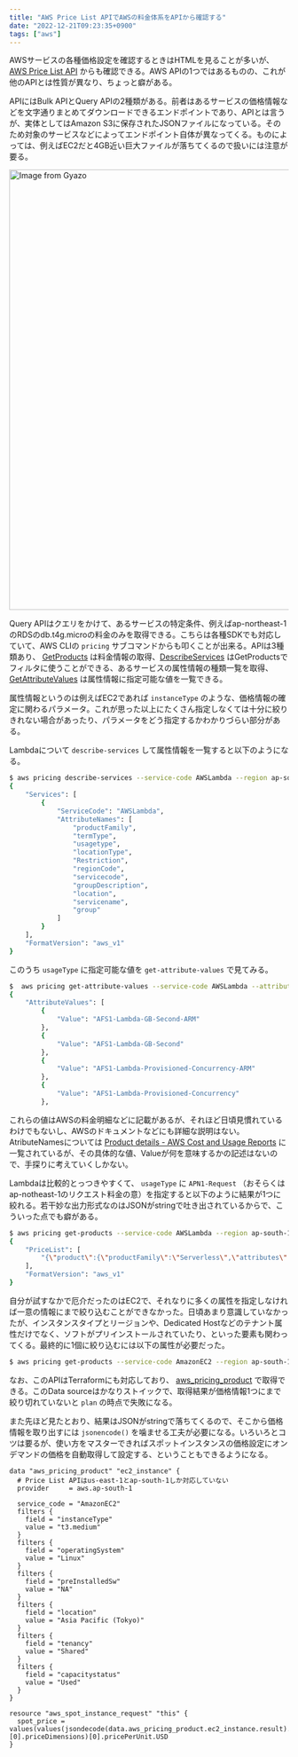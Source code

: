 ```yaml
---
title: "AWS Price List APIでAWSの料金体系をAPIから確認する"
date: "2022-12-21T09:23:35+0900"
tags: ["aws"]
---
```


AWSサービスの各種価格設定を確認するときはHTMLを見ることが多いが、 [AWS Price List API](https://docs.aws.amazon.com/ja_jp/awsaccountbilling/latest/aboutv2/price-changes.html) からも確認できる。AWS APIの1つではあるものの、これが他のAPIとは性質が異なり、ちょっと癖がある。

APIにはBulk APIとQuery APIの2種類がある。前者はあるサービスの価格情報などを文字通りまとめてダウンロードできるエンドポイントであり、APIとは言うが、実体としてはAmazon S3に保存されたJSONファイルになっている。そのため対象のサービスなどによってエンドポイント自体が異なってくる。ものによっては、例えばEC2だと4GB近い巨大ファイルが落ちてくるので扱いには注意が要る。

<a href="https://gyazo.com/25e3c266352b066aedf1b2a098f28314"><img src="https://i.gyazo.com/25e3c266352b066aedf1b2a098f28314.png" alt="Image from Gyazo" width="794"/></a>

Query APIはクエリをかけて、あるサービスの特定条件、例えばap-northeast-1のRDSのdb.t4g.microの料金のみを取得できる。こちらは各種SDKでも対応していて、AWS CLIの `pricing` サブコマンドからも叩くことが出来る。APIは3種類あり、 [GetProducts](https://docs.aws.amazon.com/aws-cost-management/latest/APIReference/API_pricing_GetProducts.html) は料金情報の取得、[DescribeServices](https://docs.aws.amazon.com/aws-cost-management/latest/APIReference/API_pricing_DescribeServices.html) はGetProductsでフィルタに使うことができる、あるサービスの属性情報の種類一覧を取得、  [GetAttributeValues](https://docs.aws.amazon.com/aws-cost-management/latest/APIReference/API_pricing_GetAttributeValues.html) は属性情報に指定可能な値を一覧できる。

属性情報というのは例えばEC2であれば `instanceType` のような、価格情報の確定に関わるパラメータ。これが思った以上にたくさん指定しなくては十分に絞りきれない場合があったり、パラメータをどう指定するかわかりづらい部分がある。

Lambdaについて `describe-services` して属性情報を一覧すると以下のようになる。

```bash
$ aws pricing describe-services --service-code AWSLambda --region ap-south-1
{
    "Services": [
        {
            "ServiceCode": "AWSLambda",
            "AttributeNames": [
                "productFamily",
                "termType",
                "usagetype",
                "locationType",
                "Restriction",
                "regionCode",
                "servicecode",
                "groupDescription",
                "location",
                "servicename",
                "group"
            ]
        }
    ],
    "FormatVersion": "aws_v1"
}
```

このうち `usageType` に指定可能な値を `get-attribute-values` で見てみる。

```bash
$  aws pricing get-attribute-values --service-code AWSLambda --attribute-name usageType --region ap-south-1
{
    "AttributeValues": [
        {
            "Value": "AFS1-Lambda-GB-Second-ARM"
        },
        {
            "Value": "AFS1-Lambda-GB-Second"
        },
        {
            "Value": "AFS1-Lambda-Provisioned-Concurrency-ARM"
        },
        {
            "Value": "AFS1-Lambda-Provisioned-Concurrency"
        },
```

これらの値はAWSの料金明細などに記載があるが、それほど日頃見慣れているわけでもないし、AWSのドキュメントなどにも詳細な説明はない。AtributeNamesについては [Product details - AWS Cost and Usage Reports](https://docs.aws.amazon.com/cur/latest/userguide/product-columns.html) に一覧されているが、その具体的な値、Valueが何を意味するかの記述はないので、手探りに考えていくしかない。

Lambdaは比較的とっつきやすくて、 `usageType` に `APN1-Request` （おそらくはap-notheast-1のリクエスト料金の意）を指定すると以下のように結果が1つに絞れる。若干妙な出力形式なのはJSONがstringで吐き出されているからで、こういった点でも癖がある。

```bash
$ aws pricing get-products --service-code AWSLambda --region ap-south-1 --filters Type=TERM_MATCH,Field=usageType,Value=APN1-Request
{
    "PriceList": [
        "{\"product\":{\"productFamily\":\"Serverless\",\"attributes\":{\"regionCode\":\"ap-northeast-1\",\"servicecode\":\"AWSLambda\",\"groupDescription\":\"Invocation call for a Lambda function\",\"usagetype\":\"APN1-Request\",\"locationType\":\"AWS Region\",\"location\":\"Asia Pacific (Tokyo)\",\"servicename\":\"AWS Lambda\",\"operation\":\"\",\"group\":\"AWS-Lambda-Requests\"},\"sku\":\"3BE8DYKG4FYSZGDW\"},\"serviceCode\":\"AWSLambda\",\"terms\":{\"OnDemand\":{\"3BE8DYKG4FYSZGDW.JRTCKXETXF\":{\"priceDimensions\":{\"3BE8DYKG4FYSZGDW.JRTCKXETXF.6YS6EN2CT7\":{\"unit\":\"Request\",\"endRange\":\"Inf\",\"description\":\"AWS Lambda - Total Requests - Asia Pacific (Tokyo)\",\"appliesTo\":[],\"rateCode\":\"3BE8DYKG4FYSZGDW.JRTCKXETXF.6YS6EN2CT7\",\"beginRange\":\"0\",\"pricePerUnit\":{\"USD\":\"0.0000002000\"}}},\"sku\":\"3BE8DYKG4FYSZGDW\",\"effectiveDate\":\"2022-12-01T00:00:00Z\",\"offerTermCode\":\"JRTCKXETXF\",\"termAttributes\":{}}}},\"version\":\"20221214183021\",\"publicationDate\":\"2022-12-14T18:30:21Z\"}"
    ],
    "FormatVersion": "aws_v1"
}
```

自分が試すなかで厄介だったのはEC2で、それなりに多くの属性を指定しなければ一意の情報にまで絞り込むことができなかった。日頃あまり意識していなかったが、インスタンスタイプとリージョンや、Dedicated Hostなどのテナント属性だけでなく、ソフトがプリインストールされていたり、といった要素も関わってくる。最終的に1個に絞り込むには以下の属性が必要だった。

```bash
$ aws pricing get-products --service-code AmazonEC2 --region ap-south-1 --filters '[{"Type":"TERM_MATCH","Field":"instanceType","Value":"t3.medium"},{"Type":"TERM_MATCH","Field":"location","Value":"US East (N. Virginia)"},{"Type":"TERM_MATCH","Field":"operatingSystem","Value":"Linux"},{"Type":"TERM_MATCH","Field":"tenancy","Value":"Shared"},{"Type":"TERM_MATCH","Field":"capacityStatus","Value":"Used"},{"Type":"TERM_MATCH","Field":"preInstalledSw","Value":"NA"}]'
```

なお、このAPIはTerraformにも対応しており、 [aws_pricing_product](https://registry.terraform.io/providers/hashicorp/aws/latest/docs/data-sources/pricing_product) で取得できる。このData sourceはかなりストイックで、取得結果が価格情報1つにまで絞り切れていないと `plan` の時点で失敗になる。

また先ほど見たとおり、結果はJSONがstringで落ちてくるので、そこから価格情報を取り出すには `jsonencode()` を噛ませる工夫が必要になる。いろいろとコツは要るが、使い方をマスターできればスポットインスタンスの価格設定にオンデマンドの価格を自動取得して設定する、ということもできるようになる。


```hcl
data "aws_pricing_product" "ec2_instance" {
  # Price List APIはus-east-1とap-south-1しか対応していない
  provider     = aws.ap-south-1

  service_code = "AmazonEC2"
  filters {
    field = "instanceType"
    value = "t3.medium"
  }
  filters {
    field = "operatingSystem"
    value = "Linux"
  }
  filters {
    field = "preInstalledSw"
    value = "NA"
  }
  filters {
    field = "location"
    value = "Asia Pacific (Tokyo)"
  }
  filters {
    field = "tenancy"
    value = "Shared"
  }
  filters {
    field = "capacitystatus"
    value = "Used"
  }
}

resource "aws_spot_instance_request" "this" {
  spot_price = values(values(jsondecode(data.aws_pricing_product.ec2_instance.result).terms.OnDemand)[0].priceDimensions)[0].pricePerUnit.USD
}
```

